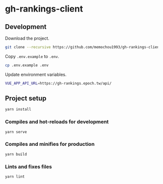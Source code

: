 # gh-rankings-client

## Development

Download the project.

```BASH
git clone --recursive https://github.com/memochou1993/gh-rankings-client.git
```

Copy `.env.example` to `.env`.

```BASH
cp .env.example .env
```

Update environment variables.

```BASH
VUE_APP_API_URL=https://gh-rankings.epoch.tw/api/
```

## Project setup

```BASH
yarn install
```

### Compiles and hot-reloads for development

```BASH
yarn serve
```

### Compiles and minifies for production

```BASH
yarn build
```

### Lints and fixes files

```BASH
yarn lint
```
